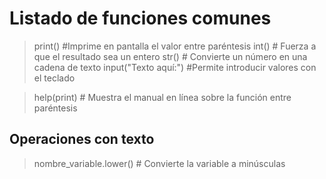 

# Listado de funciones comunes

> print() #Imprime en pantalla el valor entre paréntesis
> int() # Fuerza a que el resultado sea un entero
> str() # Convierte un número en una cadena de texto
> input("Texto aquí:") #Permite introducir valores con el teclado

> help(print) # Muestra el manual en línea sobre la función entre paréntesis

## Operaciones con texto
> nombre_variable.lower() # Convierte la variable a minúsculas
